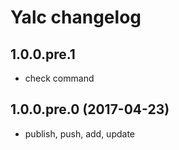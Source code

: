 # Yalc changelog

## 1.0.0.pre.1

- check command

## 1.0.0.pre.0 (2017-04-23)
- publish, push, add, update